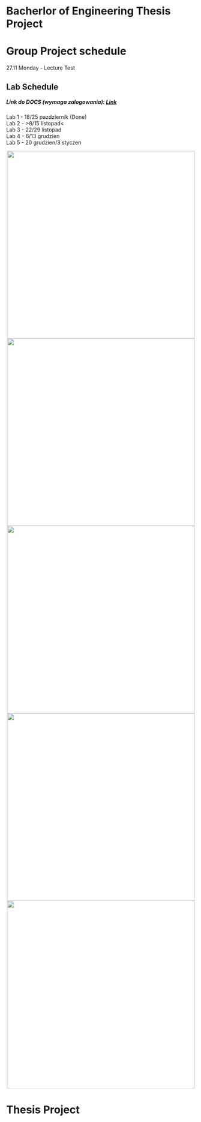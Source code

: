 # Bacherlor of Engineering Thesis Project 


# Group Project schedule
27.11 Monday - Lecture Test
## Lab Schedule
##### Link do DOCS (wymaga zalogowania): [Link](https://wutwaw-my.sharepoint.com/:w:/g/personal/01143941_pw_edu_pl/EbsZisHjjoVFrLKtBg8yo_EBNyz9U84IapRppCMOy2x8qw?e=mwnWxJ)

Lab 1 -  18/25 pazdziernik (Done)  
Lab 2 -  >8/15 listopad<  
Lab 3 -  22/29 listopad  
Lab 4 -  6/13 grudzien  
Lab 5 -  20 grudzien/3 styczen  
<p align="center">
    <img src="https://github.com/Idawid/BEng-Thesis-Group-Project-/assets/80775030/67fee1da-0d95-4388-96ac-3f8da0f54588" width="500">
    <img src="https://github.com/Idawid/BEng-Thesis-Group-Project-/assets/80775030/fc30f07a-53f9-4f77-98fa-9499dfcb391d" width="500">
    <img src="https://github.com/Idawid/BEng-Thesis-Group-Project-/assets/80775030/9643e7ab-8e45-441f-a6ba-02b4c179b73f" width="500">
    <img src="https://github.com/Idawid/BEng-Thesis-Group-Project-/assets/80775030/19b4041f-a2da-46cc-ad39-41aace8d357f" width="500">
    <img src="https://github.com/Idawid/BEng-Thesis-Group-Project-/assets/80775030/002b2904-e543-4c09-80b4-bf48baf92f90" width="500">
</p>


# Thesis Project 
